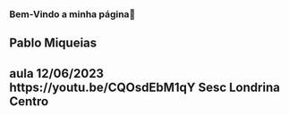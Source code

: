 ### Bem-Vindo a minha página👋
<h2> Pablo Miqueias <h2>
  aula 12/06/2023
  https://youtu.be/CQOsdEbM1qY
  <b> Sesc Londrina Centro </b>
<!--
**crispinho011/crispinho011** is a ✨ _special_ ✨ repository because its `README.md` (this file) appears on your GitHub profile.

Here are some ideas to get you started:

- 🔭 I’m currently working on ...
- 🌱 I’m currently learning ...
- 👯 I’m looking to collaborate on ...
- 🤔 I’m looking for help with ...
- 💬 Ask me about ...
- 📫 How to reach me: ...
- 😄 Pronouns: ...
- ⚡ Fun fact: ...
-->
